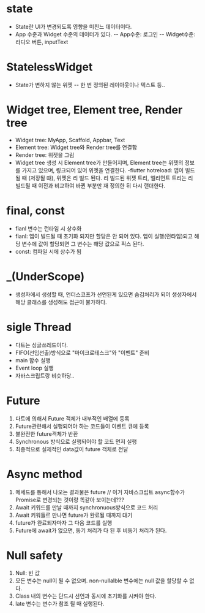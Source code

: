 # state
- State란 UI가 변경되도록 영향을 미친느 데이터이다.
- App 수준과 Widget 수준의 데이터가 있다.
  -- App수준: 로그인
  -- Widget수준: 라디오 버튼, inputText

# StatelessWidget
- State가 변하지 않는 위젯
  -- 한 번 정의된 레이아웃이나 텍스트 등..

# Widget tree, Element tree, Render tree
- Widget tree: MyApp, Scaffold, Appbar, Text
- Element tree: Widget tree와 Render tree를 연결함
- Render tree: 위젯을 그림
- Widget tree 생성 시 Element tree가 만들어지며, Element tree는 위젯의 정보를 가지고 있으며, 링크되어 있어 위젯을 연결한다.
-flutter hotreload: 앱이 빌드될 때 (저장될 떄), 위젯은 리 빌드 된다. 리 빌드된 위젯 트리, 엘리먼트 트리는 리 빌드될 때 이전과 비교하여 바뀐 부분만 재 정의한 뒤 다시 랜더한다.

# final, const
 - fianl 변수는 런타임 시 상수화 
 - fianl: 앱이 빌드될 때 초기화 되지만 할당은 안 되어 있다. 앱이 실행(런타임)되고 해당 변수에 값이 할당되면 그 변수는 해당 값으로 픽스 된다.
 - const:  컴파일 시에 상수가 됨

# _(UnderScope)
 - 생성자에서 생성할 때, 언더스코프가 선언된게 있으면 숨김처리가 되어 생성자에서 해당 클래스를 생성해도 접근이 불가하다.

# sigle Thread
 - 다트는 싱글쓰레드이다.
 - FIFO(선입선출)방식으로 "마이크로테스크"와 "이벤트" 준비
 - main 함수 실행
 - Event loop 실행
 - 자바스크립트랑 비슷하당..

 # Future
 1. 다트에 의해서 Future 객체가 내부적인 배열에 등록
 2. Future관련해서 실행되어야 하는 코드들이 이벤트 큐에 등록
 3. 불완전한 future객체가 반환
 4. Synchronous 방식으로 실행되어야 할 코드 먼저 실행
 5. 최종적으로 실제적인 data값이 future 객체로 전달

 # Async method
 1. 메세드를 통해서 나오는 결과물은 future // 이거 자바스크립트 async함수가 Promise로 변경되는 것이랑 똑같아 보이는데???
 2. Await 키워드를 만날 때까지 synchronuous방식으로 코드 처리
 3. Await 키워들르 만나면 future가 완료될 때까지 대기
 4. future가 완료되자마자 그 다음 코드를 실행
 5. Future에 await가 없으면, 동기 처리가 다 된 후 비동기 처리가 된다.

 # Null safety
 1. Null: 빈 값 
 2. 모든 변수는 null이 될 수 없으며. non-nullalble 변수에는 null 값을 할당할 수 없다.
 3. Class 내의 변수는 단드시 선언과 동시에 초기화를 시켜야 한다.
 4. late 변수는 변수가 참조 될 때 실행된다.